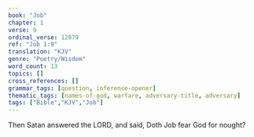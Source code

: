```yaml
---
book: "Job"
chapter: 1
verse: 9
ordinal_verse: 12879
ref: "Job 1:9"
translation: "KJV"
genre: "Poetry/Wisdom"
word_count: 13
topics: []
cross_references: []
grammar_tags: [question, inference-opener]
thematic_tags: [names-of-god, warfare, adversary-title, adversary]
tags: ["Bible","KJV","Job"]
---
```

Then Satan answered the LORD, and said, Doth Job fear God for nought?
